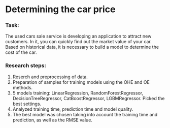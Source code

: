 # Determining the car price

### Task:

The used cars sale service is developing an application to attract new customers. In it, you can quickly find out the market value of your car. Based on historical data, it is necessary to build a model to determine the cost of the car.

### Research steps:

1. Reserch and preprocessing of data.
2. Preparation of samples for training models using the OHE and OE methods.
3. 5 models training: LinearRegression, RandomForestRegressor, DecisionTreeRegressor, CatBoostRegressor, LGBMRegressor. Picked the best settings.
4. Analyzed training time, prediction time and model quality.
5. The best model was chosen taking into account the training time and prediction, as well as the RMSE value.
